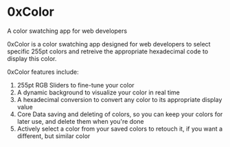 # 0xColor
A color swatching app for web developers

0xColor is a color swatching app designed for web developers to select specific 255pt colors and retreive the 
appropriate hexadecimal code to display this color. 

0xColor features include:
1) 255pt RGB Sliders to fine-tune your color
2) A dynamic background to visualize your color in real time
3) A hexadecimal conversion to convert any color to its appropriate display value
4) Core Data saving and deleting of colors, so you can keep your colors for later use, and delete them when you're done
5) Actively select a color from your saved colors to retouch it, if you want a different, but similar color
